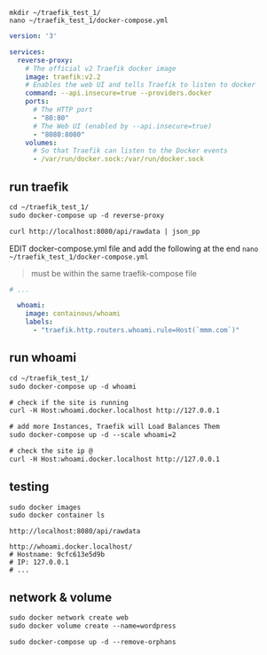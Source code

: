 `mkdir ~/traefik_test_1/`    
`nano ~/traefik_test_1/docker-compose.yml`
```yaml
version: '3'

services:
  reverse-proxy:
    # The official v2 Traefik docker image
    image: traefik:v2.2
    # Enables the web UI and tells Traefik to listen to docker
    command: --api.insecure=true --providers.docker
    ports:
      # The HTTP port
      - "80:80"
      # The Web UI (enabled by --api.insecure=true)
      - "8080:8080"
    volumes:
      # So that Traefik can listen to the Docker events
      - /var/run/docker.sock:/var/run/docker.sock
```


## run traefik
```txt
cd ~/traefik_test_1/
sudo docker-compose up -d reverse-proxy

curl http://localhost:8080/api/rawdata | json_pp 
```


EDIT docker-compose.yml file and add the following at the end
`nano ~/traefik_test_1/docker-compose.yml`
> must be within the same traefik-compose file
```yaml
# ...

  whoami:
    image: containous/whoami
    labels:
      - "traefik.http.routers.whoami.rule=Host(`mmm.com`)"
```
      
   

## run whoami
```txt
cd ~/traefik_test_1/
sudo docker-compose up -d whoami

# check if the site is running
curl -H Host:whoami.docker.localhost http://127.0.0.1

# add more Instances, Traefik will Load Balances Them
sudo docker-compose up -d --scale whoami=2

# check the site ip @
curl -H Host:whoami.docker.localhost http://127.0.0.1
```


## testing
```txt
sudo docker images
sudo docker container ls
```

```text
http://localhost:8080/api/rawdata

http://whoami.docker.localhost/
# Hostname: 9cfc613e5d9b
# IP: 127.0.0.1
# ...
```


## network & volume
```txt
sudo docker network create web
sudo docker volume create --name=wordpress

sudo docker-compose up -d --remove-orphans
```
